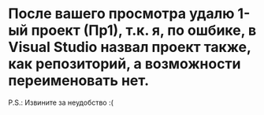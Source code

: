 # После вашего просмотра удалю 1-ый проект (Пр1), т.к. я, по ошбике, в Visual Studio назвал проект также, как репозиторий, а возможности переименовать нет. 
P.S.: Извините за неудобство :(
